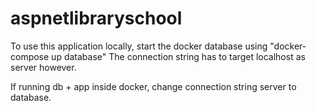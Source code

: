 # aspnetlibraryschool

To use this application locally, start the docker database using "docker-compose up database"
The connection string has to target localhost as server however.

If running db + app inside docker, change connection string server to database.
